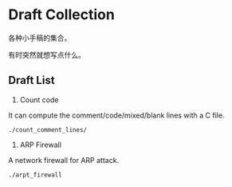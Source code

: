 Draft Collection
===

各种小手稿的集合。

有时突然就想写点什么。

Draft List
---

1. Count code

  It can compute the comment/code/mixed/blank lines with a C file.

  `./count_comment_lines/`

1. ARP Firewall

  A network firewall for ARP attack.

  `./arpt_firewall`
